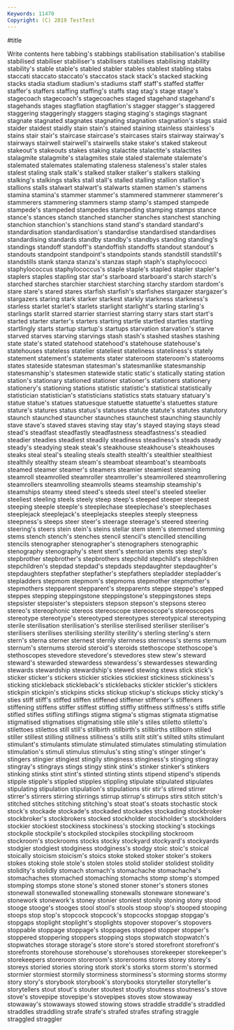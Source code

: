 ```yaml
---
Keywords: 11470
Copyright: (C) 2019 TestTest
---
```


#title

Write contents here
tabbing's stabbings stabilisation stabilisation's stabilise stabilised stabiliser stabiliser's stabilisers stabilises
stabilising stability stability's stable stable's stabled stabler stables stablest stabling
stabs staccati staccato staccato's staccatos stack stack's stacked stacking stacks
stadia stadium stadium's stadiums staff staff's staffed staffer staffer's staffers
staffing staffing's staffs stag stag's stage stage's stagecoach stagecoach's stagecoaches
staged stagehand stagehand's stagehands stages stagflation stagflation's stagger stagger's staggered
staggering staggeringly staggers staging staging's stagings stagnant stagnate stagnated stagnates
stagnating stagnation stagnation's stags staid staider staidest staidly stain stain's
stained staining stainless stainless's stains stair stair's staircase staircase's staircases
stairs stairway stairway's stairways stairwell stairwell's stairwells stake stake's staked
stakeout stakeout's stakeouts stakes staking stalactite stalactite's stalactites stalagmite stalagmite's
stalagmites stale staled stalemate stalemate's stalemated stalemates stalemating staleness staleness's
staler stales stalest staling stalk stalk's stalked stalker stalker's stalkers
stalking stalking's stalkings stalks stall stall's stalled stalling stallion stallion's
stallions stalls stalwart stalwart's stalwarts stamen stamen's stamens stamina stamina's
stammer stammer's stammered stammerer stammerer's stammerers stammering stammers stamp stamp's
stamped stampede stampede's stampeded stampedes stampeding stamping stamps stance stance's
stances stanch stanched stancher stanches stanchest stanching stanchion stanchion's stanchions
stand stand's standard standard's standardisation standardisation's standardise standardised standardises standardising
standards standby standby's standbys standing standing's standings standoff standoff's standoffish
standoffs standout standout's standouts standpoint standpoint's standpoints stands standstill standstill's
standstills stank stanza stanza's stanzas staph staph's staphylococci staphylococcus staphylococcus's
staple staple's stapled stapler stapler's staplers staples stapling star star's
starboard starboard's starch starch's starched starches starchier starchiest starching starchy
stardom stardom's stare stare's stared stares starfish starfish's starfishes stargazer
stargazer's stargazers staring stark starker starkest starkly starkness starkness's starless
starlet starlet's starlets starlight starlight's starling starling's starlings starlit starred
starrier starriest starring starry stars start start's started starter starter's
starters starting startle startled startles startling startlingly starts startup startup's
startups starvation starvation's starve starved starves starving starvings stash stash's
stashed stashes stashing state state's stated statehood statehood's statehouse statehouse's
statehouses stateless statelier stateliest stateliness stateliness's stately statement statement's statements
stater stateroom stateroom's staterooms states stateside statesman statesman's statesmanlike statesmanship
statesmanship's statesmen statewide static static's statically stating station station's stationary
stationed stationer stationer's stationers stationery stationery's stationing stations statistic statistic's
statistical statistically statistician statistician's statisticians statistics stats statuary statuary's statue
statue's statues statuesque statuette statuette's statuettes stature stature's statures status
status's statuses statute statute's statutes statutory staunch staunched stauncher staunches
staunchest staunching staunchly stave stave's staved staves staving stay stay's
stayed staying stays stead stead's steadfast steadfastly steadfastness steadfastness's steadied
steadier steadies steadiest steadily steadiness steadiness's steads steady steady's steadying
steak steak's steakhouse steakhouse's steakhouses steaks steal steal's stealing steals
stealth stealth's stealthier stealthiest stealthily stealthy steam steam's steamboat steamboat's
steamboats steamed steamer steamer's steamers steamier steamiest steaming steamroll steamrolled
steamroller steamroller's steamrollered steamrollering steamrollers steamrolling steamrolls steams steamship steamship's
steamships steamy steed steed's steeds steel steel's steeled steelier steeliest
steeling steels steely steep steep's steeped steeper steepest steeping steeple
steeple's steeplechase steeplechase's steeplechases steeplejack steeplejack's steeplejacks steeples steeply steepness
steepness's steeps steer steer's steerage steerage's steered steering steering's steers
stein stein's steins stellar stem stem's stemmed stemming stems stench
stench's stenches stencil stencil's stencilled stencilling stencils stenographer stenographer's stenographers
stenographic stenography stenography's stent stent's stentorian stents step step's stepbrother
stepbrother's stepbrothers stepchild stepchild's stepchildren stepchildren's stepdad stepdad's stepdads stepdaughter
stepdaughter's stepdaughters stepfather stepfather's stepfathers stepladder stepladder's stepladders stepmom stepmom's
stepmoms stepmother stepmother's stepmothers stepparent stepparent's stepparents steppe steppe's stepped
steppes stepping steppingstone steppingstone's steppingstones steps stepsister stepsister's stepsisters stepson
stepson's stepsons stereo stereo's stereophonic stereos stereoscope stereoscope's stereoscopes stereotype
stereotype's stereotyped stereotypes stereotypical stereotyping sterile sterilisation sterilisation's sterilise sterilised
steriliser steriliser's sterilisers sterilises sterilising sterility sterility's sterling sterling's stern
stern's sterna sterner sternest sternly sternness sternness's sterns sternum sternum's
sternums steroid steroid's steroids stethoscope stethoscope's stethoscopes stevedore stevedore's stevedores
stew stew's steward steward's stewarded stewardess stewardess's stewardesses stewarding stewards
stewardship stewardship's stewed stewing stews stick stick's sticker sticker's stickers
stickier stickies stickiest stickiness stickiness's sticking stickleback stickleback's sticklebacks stickler
stickler's sticklers stickpin stickpin's stickpins sticks stickup stickup's stickups sticky
sticky's sties stiff stiff's stiffed stiffen stiffened stiffener stiffener's stiffeners
stiffening stiffens stiffer stiffest stiffing stiffly stiffness stiffness's stiffs stifle
stifled stifles stifling stiflings stigma stigma's stigmas stigmata stigmatise stigmatised
stigmatises stigmatising stile stile's stiles stiletto stiletto's stilettoes stilettos still
still's stillbirth stillbirth's stillbirths stillborn stilled stiller stillest stilling stillness
stillness's stills stilt stilt's stilted stilts stimulant stimulant's stimulants stimulate
stimulated stimulates stimulating stimulation stimulation's stimuli stimulus stimulus's sting sting's
stinger stinger's stingers stingier stingiest stingily stinginess stinginess's stinging stingray
stingray's stingrays stings stingy stink stink's stinker stinker's stinkers stinking
stinks stint stint's stinted stinting stints stipend stipend's stipends stipple
stipple's stippled stipples stippling stipulate stipulated stipulates stipulating stipulation stipulation's
stipulations stir stir's stirred stirrer stirrer's stirrers stirring stirrings stirrup
stirrup's stirrups stirs stitch stitch's stitched stitches stitching stitching's stoat
stoat's stoats stochastic stock stock's stockade stockade's stockaded stockades stockading
stockbroker stockbroker's stockbrokers stocked stockholder stockholder's stockholders stockier stockiest stockiness
stockiness's stocking stocking's stockings stockpile stockpile's stockpiled stockpiles stockpiling stockroom
stockroom's stockrooms stocks stocky stockyard stockyard's stockyards stodgier stodgiest stodginess
stodginess's stodgy stoic stoic's stoical stoically stoicism stoicism's stoics stoke
stoked stoker stoker's stokers stokes stoking stole stole's stolen stoles
stolid stolider stolidest stolidity stolidity's stolidly stomach stomach's stomachache stomachache's
stomachaches stomached stomaching stomachs stomp stomp's stomped stomping stomps stone
stone's stoned stoner stoner's stoners stones stonewall stonewalled stonewalling stonewalls
stoneware stoneware's stonework stonework's stoney stonier stoniest stonily stoning stony
stood stooge stooge's stooges stool stool's stools stoop stoop's stooped
stooping stoops stop stop's stopcock stopcock's stopcocks stopgap stopgap's stopgaps
stoplight stoplight's stoplights stopover stopover's stopovers stoppable stoppage stoppage's stoppages
stopped stopper stopper's stoppered stoppering stoppers stopping stops stopwatch stopwatch's
stopwatches storage storage's store store's stored storefront storefront's storefronts storehouse
storehouse's storehouses storekeeper storekeeper's storekeepers storeroom storeroom's storerooms stores storey
storey's storeys storied stories storing stork stork's storks storm storm's
stormed stormier stormiest stormily storminess storminess's storming storms stormy story
story's storybook storybook's storybooks storyteller storyteller's storytellers stout stout's stouter
stoutest stoutly stoutness stoutness's stove stove's stovepipe stovepipe's stovepipes stoves
stow stowaway stowaway's stowaways stowed stowing stows straddle straddle's straddled
straddles straddling strafe strafe's strafed strafes strafing straggle straggled straggler
